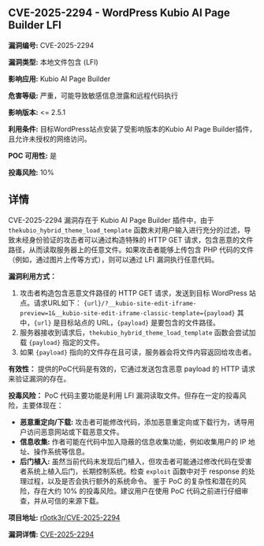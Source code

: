 ## CVE-2025-2294 - WordPress Kubio AI Page Builder LFI

**漏洞编号:** CVE-2025-2294

**漏洞类型:** 本地文件包含 (LFI)

**影响应用:** Kubio AI Page Builder

**危害等级:** 严重，可能导致敏感信息泄露和远程代码执行

**影响版本:** <= 2.5.1

**利用条件:** 目标WordPress站点安装了受影响版本的Kubio AI Page Builder插件，且允许未授权的网络访问。

**POC 可用性:** 是

**投毒风险:** 10%

## 详情

CVE-2025-2294 漏洞存在于 Kubio AI Page Builder 插件中，由于 `thekubio_hybrid_theme_load_template` 函数未对用户输入进行充分的过滤，导致未经身份验证的攻击者可以通过构造特殊的 HTTP GET 请求，包含恶意的文件路径，从而读取服务器上的任意文件。如果攻击者能够上传包含 PHP 代码的文件（例如，通过图片上传等方式），则可以通过 LFI 漏洞执行任意代码。

**漏洞利用方式：**

1.  攻击者构造包含恶意文件路径的 HTTP GET 请求，发送到目标 WordPress 站点。请求URL如下：
    `{url}/?__kubio-site-edit-iframe-preview=1&__kubio-site-edit-iframe-classic-template={payload}`
    其中，`{url}` 是目标站点的 URL，`{payload}` 是要包含的文件路径。
2.  服务器接收到请求后，`thekubio_hybrid_theme_load_template` 函数会尝试加载 `{payload}` 指定的文件。
3.  如果 `{payload}` 指向的文件存在且可读，服务器会将文件内容返回给攻击者。

**有效性：**
提供的PoC代码是有效的，它通过发送包含恶意 payload 的 HTTP 请求来验证漏洞的存在。

**投毒风险：**
PoC 代码主要功能是利用 LFI 漏洞读取文件。但存在一定的投毒风险，主要体现在：

*   **恶意重定向/下载:** 攻击者可能修改代码，添加恶意重定向或下载行为，诱导用户访问恶意网站或下载恶意文件。
*   **信息收集:** 作者可能在代码中加入隐蔽的信息收集功能，例如收集用户的 IP 地址、操作系统等信息。
*   **后门植入:**  虽然当前代码未发现后门植入，但攻击者可能通过修改代码在受害者系统上植入后门，长期控制系统。检查 `exploit` 函数中对于 response 的处理过程，以及是否会执行额外的系统命令。
鉴于 PoC 的复杂性和潜在的风险，存在大约 10% 的投毒风险。建议用户在使用 PoC 代码之前进行仔细审查，并从可信的来源下载。

**项目地址:** [r0otk3r/CVE-2025-2294](https://github.com/r0otk3r/CVE-2025-2294)

**漏洞详情:** [CVE-2025-2294](https://nvd.nist.gov/vuln/detail/CVE-2025-2294)